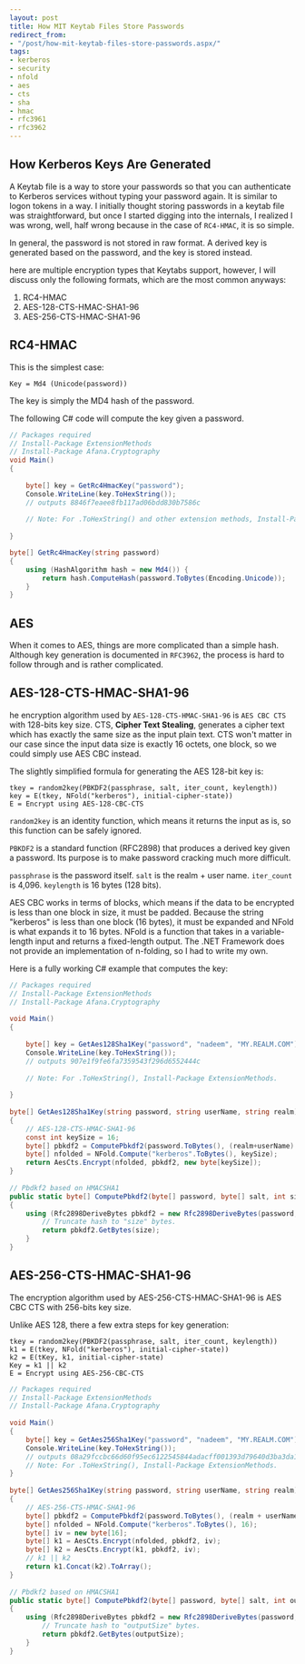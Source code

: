 ```yaml
---
layout: post
title: How MIT Keytab Files Store Passwords
redirect_from:
- "/post/how-mit-keytab-files-store-passwords.aspx/"
tags:
- kerberos
- security
- nfold
- aes
- cts
- sha
- hmac
- rfc3961
- rfc3962
---
```

## How Kerberos Keys Are Generated
A Keytab file is a way to store your passwords so that you can authenticate to Kerberos services without typing your password again. It is similar to logon tokens in a way. I initially thought storing passwords in a keytab file was straightforward, but once I started digging into the internals, I realized I was wrong, well, half wrong because in the case of `RC4-HMAC`, it is so simple.

In general, the password is not stored in raw format. A derived key is generated based on the password, and the key is stored instead.

here are multiple encryption types that Keytabs support, however, I will discuss only the following formats, which are the most common anyways:

1. RC4-HMAC
2. AES-128-CTS-HMAC-SHA1-96
3. AES-256-CTS-HMAC-SHA1-96

## RC4-HMAC
This is the simplest case:
```
Key = Md4 (Unicode(password))
```
The key is simply the MD4 hash of the password.

The following C# code will compute the key given a password.
```csharp
// Packages required
// Install-Package ExtensionMethods
// Install-Package Afana.Cryptography
void Main()
{
     
    byte[] key = GetRc4HmacKey("password");
    Console.WriteLine(key.ToHexString());
    // outputs 8846f7eaee8fb117ad06bdd830b7586c
     
    // Note: For .ToHexString() and other extension methods, Install-Package ExtensionMethods.
     
}

byte[] GetRc4HmacKey(string password)
{
    using (HashAlgorithm hash = new Md4()) {
        return hash.ComputeHash(password.ToBytes(Encoding.Unicode));
    }
}    
```
## AES
When it comes to AES, things are more complicated than a simple hash. Although key generation is documented in `RFC3962`, the process is hard to follow through and is rather complicated.

## AES-128-CTS-HMAC-SHA1-96
he encryption algorithm used by `AES-128-CTS-HMAC-SHA1-96` is `AES CBC CTS` with 128-bits key size. CTS, **Cipher Text Stealing**, generates a cipher text which has exactly the same size as the input plain text. CTS won't matter in our case since the input data size is exactly 16 octets, one block, so we could simply use AES CBC instead. 

The slightly simplified formula for generating the AES 128-bit key is:
```
tkey = random2key(PBKDF2(passphrase, salt, iter_count, keylength))
key = E(tkey, NFold("kerberos"), initial-cipher-state))
E = Encrypt using AES-128-CBC-CTS
```
`random2key` is an identity function, which means it returns the input as is, so this function can be safely ignored.

`PBKDF2` is a standard function (RFC2898) that produces a derived key given a password. Its purpose is to make password cracking much more difficult. 

`passphrase` is the password itself. `salt` is the realm + user name. `iter_count` is 4,096. `keylength` is 16 bytes (128 bits). 

AES CBC works in terms of blocks, which means if the data to be encrypted is less than one block in size, it must be padded. Because the string "kerberos" is less than one block (16 bytes), it must be expanded and NFold is what expands it to 16 bytes. NFold is a function that takes in a variable-length input and returns a fixed-length output. The .NET Framework does not provide an implementation of n-folding, so I had to write my own.

Here is a fully working C# example that computes the key:
```csharp
// Packages required
// Install-Package ExtensionMethods
// Install-Package Afana.Cryptography
 
void Main()
{
     
    byte[] key = GetAes128Sha1Key("password", "nadeem", "MY.REALM.COM");
    Console.WriteLine(key.ToHexString());
    // outputs 907e1f9fe6fa7359543f296d6552444c
     
    // Note: For .ToHexString(), Install-Package ExtensionMethods.
     
}
 
byte[] GetAes128Sha1Key(string password, string userName, string realm)
{
    // AES-128-CTS-HMAC-SHA1-96
    const int keySize = 16;
    byte[] pbkdf2 = ComputePbkdf2(password.ToBytes(), (realm+userName).ToBytes(), keySize); 
    byte[] nfolded = NFold.Compute("kerberos".ToBytes(), keySize);
    return AesCts.Encrypt(nfolded, pbkdf2, new byte[keySize]);
}
 
// Pbdkf2 based on HMACSHA1
public static byte[] ComputePbkdf2(byte[] password, byte[] salt, int size)
{
    using (Rfc2898DeriveBytes pbkdf2 = new Rfc2898DeriveBytes(password, salt, 4096)) {
        // Truncate hash to "size" bytes.
        return pbkdf2.GetBytes(size);
    }
}
```
## AES-256-CTS-HMAC-SHA1-96

The encryption algorithm used by AES-256-CTS-HMAC-SHA1-96 is AES CBC CTS with 256-bits key size.

Unlike AES 128, there a few extra steps for key generation:

```
tkey = random2key(PBKDF2(passphrase, salt, iter_count, keylength))
k1 = E(tkey, NFold("kerberos"), initial-cipher-state))
k2 = E(tKey, k1, initial-cipher-state)
Key = k1 || k2
E = Encrypt using AES-256-CBC-CTS
```

```csharp
// Packages required
// Install-Package ExtensionMethods
// Install-Package Afana.Cryptography
 
void Main()
{
    byte[] key = GetAes256Sha1Key("password", "nadeem", "MY.REALM.COM");
    Console.WriteLine(key.ToHexString());
    // outputs 08a29fccbc66d60f95ec6122545844adacff001393d79640d3ba3da17562ebe6
    // Note: For .ToHexString(), Install-Package ExtensionMethods.
}
 
byte[] GetAes256Sha1Key(string password, string userName, string realm)
{
    // AES-256-CTS-HMAC-SHA1-96
    byte[] pbkdf2 = ComputePbkdf2(password.ToBytes(), (realm + userName).ToBytes(), 32);    
    byte[] nfolded = NFold.Compute("kerberos".ToBytes(), 16);
    byte[] iv = new byte[16];
    byte[] k1 = AesCts.Encrypt(nfolded, pbkdf2, iv);
    byte[] k2 = AesCts.Encrypt(k1, pbkdf2, iv);
    // k1 || k2 
    return k1.Concat(k2).ToArray();
}
 
// Pbdkf2 based on HMACSHA1
public static byte[] ComputePbkdf2(byte[] password, byte[] salt, int outputSize)
{
    using (Rfc2898DeriveBytes pbkdf2 = new Rfc2898DeriveBytes(password, salt, 4096)) {
        // Truncate hash to "outputSize" bytes.
        return pbkdf2.GetBytes(outputSize);
    }
}  
```